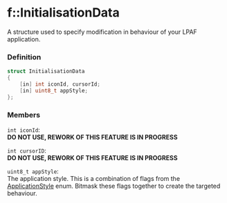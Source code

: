 # f::InitialisationData
A structure used to specify modification in behaviour of your LPAF application.

### Definition
```C++
struct InitialisationData
{
    [in] int iconId, cursorId;
    [in] uint8_t appStyle;
};
```

### Members
`int iconId`: <br>
**DO NOT USE, REWORK OF THIS FEATURE IS IN PROGRESS**

`int cursorID`: <br>
**DO NOT USE, REWORK OF THIS FEATURE IS IN PROGRESS**

`uint8_t appStyle`: <br>
The application style. This is a combination of flags from the [ApplicationStyle](ApplicationStyle_enum.md) enum. 
Bitmask these flags together to create the targeted behaviour. 
